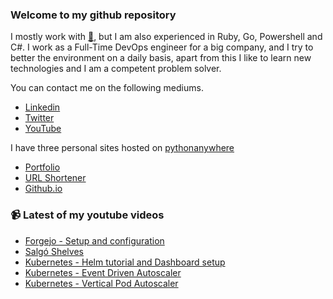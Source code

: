 ### Welcome to my github repository

I mostly work with [:snake:](https://www.python.org/), but I am also experienced in Ruby, Go, Powershell and C#. I work as a Full-Time DevOps engineer for a big company, and I try to better the environment on a daily basis, apart from this I like to learn new technologies and I am a competent problem solver.

You can contact me on the following mediums.
- [Linkedin](https://www.linkedin.com/in/r3ap3rpy)
- [Twitter](https://twitter.com/r3ap3rpy)
- [YouTube](https://www.youtube.com/channel/UC1qkMXH8d2I9DDAtBSeEHqg)

I have three personal sites hosted on [pythonanywhere](https://www.pythonanywhere.com/)
- [Portfolio](http://r3ap3rpy.pythonanywhere.com/)
- [URL Shortener](http://shortenpy.pythonanywhere.com/)
- [Github.io](https://r3ap3rpy.github.io/)

### :video_camera: Latest of my youtube videos
<!-- YOUTUBE:START -->
- [Forgejo - Setup and configuration](https://www.youtube.com/watch?v=jYAQg_tww-E)
- [Salgó Shelves](https://www.youtube.com/watch?v=kUwU9T_y8Ik)
- [Kubernetes - Helm tutorial and Dashboard setup](https://www.youtube.com/watch?v=2-GGKJCg35U)
- [Kubernetes - Event Driven Autoscaler](https://www.youtube.com/watch?v=CKMH0C5NkXY)
- [Kubernetes - Vertical Pod Autoscaler](https://www.youtube.com/watch?v=sG2oLsV2nlU)
<!-- YOUTUBE:END -->

